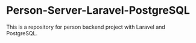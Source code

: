 # Person-Server-Laravel-PostgreSQL
This is a repository for person backend project with Laravel and PostgreSQL.
